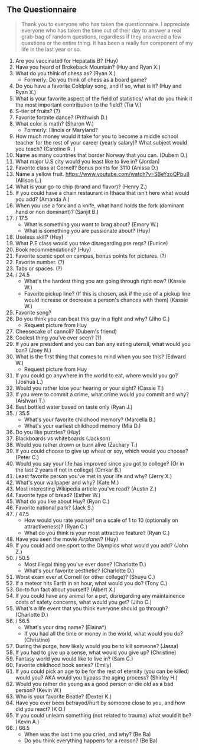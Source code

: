 ## The Questionnaire

> Thank you to everyone who has taken the questionnaire. I appreciate everyone who has taken the time out of their day to answer a real grab-bag of random questions, regardless if they answered a few questions or the entire thing. It has been a really fun component of my life in the last year or so. 

1. Are you vaccinated for Hepatatis B? (Huy)
2. Have you heard of Brokeback Mountain? (Huy and Ryan X.)
3. What do you think of chess as? (Ryan X.)
   * Formerly: Do you think of chess as a board game?
4. Do you have a favorite Coldplay song, and if so, what is it? (Huy and Ryan X.)
5. What is your favorite aspect of the field of statistics/ what do you think it the most important contribution to the field? (Tia V.)
6. S-tier of fruits? (?)
7. Favorite fortnite dance? (Prithwish D.)
8. What color is math? (Sharon W.)
   * Formerly: Illinois or Maryland?
9. How much money would it take for you to become a middle school teacher for the rest of your career (yearly salary)? What subject would you teach? (Caroline R. )
10. Name as many countries that border Norway that you can. (Dubem O.)
11. What major U.S city would you least like to live in? (Jordan)
12. Favorite class at Cornell? Bonus points for 3110 (Anissa D.)
13. Name a yellow fruit. https://www.youtube.com/watch?v=SBeYzoQPbu8 (Allison L.)
14. What is your go-to chip (brand and flavor)? (Henry Z.)
15. If you could have a chain restaurant in Ithaca that isn't here what would you add? (Amanda A.)
16. When you use a forx and a knife, what hand holds the fork (dominant hand or non dominant)? (Sanjit B.)
17. / 17.5
    * What is something you want to brag about? (Emory W.)
    * What is something you are passionate about? (Huy)
18. Useless skill? (Huy)
19. What P.E class would you take disregarding pre reqs? (Eunice)
20. Book recommendations? (Huy)
21. Favorite scenic spot on campus, bonus points for pictures. (?)
22. Favorite number. (?)
23. Tabs or spaces. (?)
24. / 24.5
    * What's the hardest thing you are going through right now? (Kassie W.)
    * Favorite pickup line? (If this is chosen, ask if the use of a pickup line would increase or decrease a person's chances with them) (Kassie W.)
25. Favorite song?
26. Do you think you can beat this guy in a fight and why? (Jiho C.) 
    * Request picture from Huy
27. Cheesecake of cannoli? (Dubem's friend)
28. Coolest thing you've ever seen? (?)
29. If you are president and you can ban any eating utensil, what would you ban? (Joey N.)
30. What is the first thing that comes to mind when you see this? (Edward W.)
    * Request picture from Huy
31. If you could go anywhere in the world to eat, where would you go? (Joshua L.)
32. Would you rather lose your hearing or your sight? (Cassie T.)
33. If you were to commit a crime, what crime would you commit and why? (Aishvari T.)
34. Best bottled water based on taste only (Ryan J.)
35. / 35.5
    * What's your favorite childhood memory? (Marcella B.)
    * What's your earliest childhood memory (Mia D.)
36. Do you like puzzles? (Huy)
37. Blackboards vs whiteboards (Jackson)
38. Would you rather drown or burn alive (Zachary T.)
39. If you could choose to give up wheat or soy, which would you choose? (Peter C.)
40. Would you say your life has improved since you got to college? (Or in the last 2 years if not in college) (Omkar B.)
41. Least favorite person you've met in your life and why? (Jerry X.)
42. What's your wallpaper and why? (Kate M.)
43. Most interesting Wikipedia article you've read? (Austin Z.)
44. Favorite type of bread? (Esther W.)
45. What do you like about Huy? (Ryan C.)
46. Favorite national park? (Jack S.)
47. / 47.5
    * How would you rate yourself on a scale of 1 to 10 (optionally on attractiveness)? (Ryan C.)
    * What do you think is your most attractive feature? (Ryan C.)
48. Have you seen the movie *Airplane!*? (Huy)
49. If you could add one sport to the Olympics what would you add? (John Z.)
50. / 50.5
    * Most illegal thing you've ever done? (Charlotte D.)
    * What's your favorite aesthetic? (Charlotte D.)
51. Worst exam ever at Cornell (or other college)? (Shuyu C.)
52. If a meteor hits Earth in an hour, what would you do? (Tony C.)
53. Go-to fun fact about yourself? (Albert X.)
54. If you could have any animal for a pet, disregarding any maintainence costs of safety concerns, what would you get? (Jiho C.)
55. What's a life event that you think everyone should go through? (Charlotte D.)
56. / 56.5
      * What's your drag name? (Elaina*)
      * If you had all the time or money in the world, what would you do? (Christine)
57. During the purge, how likely would you be to kill someone? (Jassa)
58. If you had to give up a sense, what would you give up? (Christine)
59. Fantasy world you would like to live in? (Sam C.)
60. Favorite childhood book series? (Emily)
61. If you could pick an age to be for the rest of eternity (you can be killed) would you? AKA would you bypass the aging process? (Shirley H.)
62. Would you rather die young as a good person or die old as a bad person? (Kevin W.)
63. Who is your favorite Beatle? (Dexter K.)
64. Have you ever been betrayed/hurt by someone close to you, and how did you react? (K O.)
65. If you could unlearn something (not related to trauma) what would it be? (Kevin A.)
66. / 66.5 
    * When was the last time you cried, and why? (Be Ba)
    * Do you think everything happens for a reason? (Be Ba)
